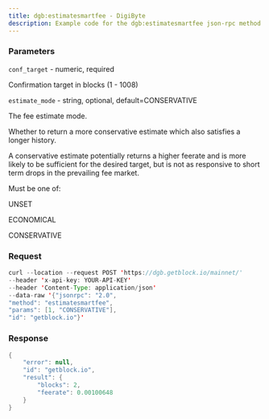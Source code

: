 ```yaml
---
title: dgb:estimatesmartfee - DigiByte
description: Example code for the dgb:estimatesmartfee json-rpc method. Сomplete guide on how to use dgb:estimatesmartfee json-rpc in GetBlock.io Web3 documentation.
---
```


### Parameters


`conf_target` - numeric, required

Confirmation target in blocks (1 - 1008)

`estimate_mode` - string, optional, default=CONSERVATIVE

The fee estimate mode.

Whether to return a more conservative estimate which also satisfies a
longer history.

A conservative estimate potentially returns a higher feerate and is more
likely to be sufficient for the desired target, but is not as responsive
to short term drops in the prevailing fee market.

Must be one of:

UNSET

ECONOMICAL

CONSERVATIVE

### Request

``` java
curl --location --request POST 'https://dgb.getblock.io/mainnet/' 
--header 'x-api-key: YOUR-API-KEY' 
--header 'Content-Type: application/json' 
--data-raw '{"jsonrpc": "2.0",
"method": "estimatesmartfee",
"params": [1, "CONSERVATIVE"],
"id": "getblock.io"}'
```

###  Response

``` java
{
    "error": null,
    "id": "getblock.io",
    "result": {
        "blocks": 2,
        "feerate": 0.00100648
    }
}
```

